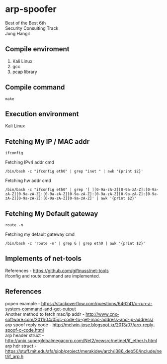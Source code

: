 # arp-spoofer

Best of the Best 6th    
Security Consulting Track    
Jung Hangil

## Compile enviroment
1. Kali Linux
2. gcc
3. pcap library

## Compile command
```
make
```

## Execution environment
Kali Linux

## Fetching My IP / MAC addr
```
ifconfig
```
Fetching IPv4 addr cmd
```
/bin/bash -c "ifconfig eth0" | grep "inet " | awk '{print $2}'
```
Fetching hw addr cmd
```
/bin/bash -c "ifconfig eth0" | grep '[ ][0-9a-zA-Z][0-9a-zA-Z]:[0-9a-zA-Z][0-9a-zA-Z]:[0-9a-zA-Z][0-9a-zA-Z]:[0-9a-zA-Z][0-9a-zA-Z]:[0-9a-zA-Z][0-9a-zA-Z]:[0-9a-zA-Z][0-9a-zA-Z]' | awk '{print $2}'
```

## Fetching My Default gateway
```
route -n
```
Fetching my default gateway cmd
```
/bin/bash -c 'route -n' | grep G | grep eth0 | awk '{print $2}'
```

## Implements of net-tools

References - https://github.com/giftnuss/net-tools    
ifconfig and route command are implemented.

## References
popen example - https://stackoverflow.com/questions/646241/c-run-a-system-command-and-get-output    
Another method to fetch mac/ip addr - http://www.cnx-software.com/2011/04/05/c-code-to-get-mac-address-and-ip-address/    
arp spoof reply code - http://melwin-jose.blogspot.kr/2013/07/arp-reply-spoof-c-code.html    
arp header struct - http://unix.superglobalmegacorp.com/Net2/newsrc/netinet/if_ether.h.html    
arp hdr struct - https://stuff.mit.edu/afs/sipb/project/merakidev/arch/i386_deb50/include/net/if_arp.h    